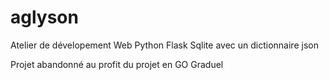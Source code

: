 # aglyson
Atelier de dévelopement Web Python Flask Sqlite avec un dictionnaire json

Projet abandonné au profit du projet en GO Graduel 